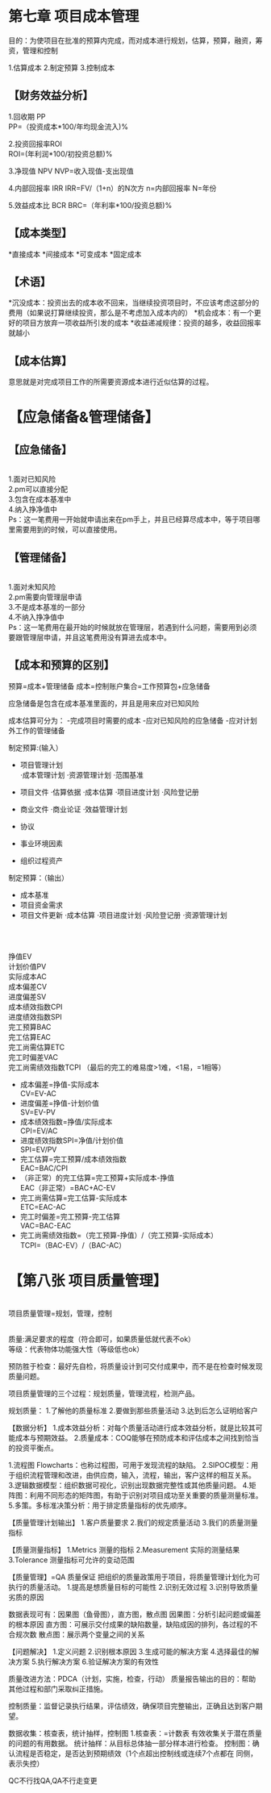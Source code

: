 # 第七章 项目成本管理

目的：为使项目在批准的预算内完成，而对成本进行规划，估算，预算，融资，筹资，管理和控制

1.估算成本 
2.制定预算
3.控制成本


## 【财务效益分析】

1.回收期 PP      
PP=（投资成本*100/年均现金流入)%     

2.投资回报率ROI  
ROI=(年利润*100/初投资总额)%

3.净现值 NPV
NVP=收入现值-支出现值

4.内部回报率 IRR
IRR=FV/（1+n）的N次方   n=内部回报率   N=年份

5.效益成本比 BCR
BRC=（年利率*100/投资总额)%

## 【成本类型】
*直接成本
*间接成本
*可变成本
*固定成本

## 【术语】
*沉没成本：投资出去的成本收不回来，当继续投资项目时，不应该考虑这部分的费用（如果说打算继续投资，那么是不考虑加入成本内的）
*机会成本：有一个更好的项目方放弃一项收益所引发的成本
*收益递减规律：投资的越多，收益回报率就越小




## 【成本估算】
意思就是对完成项目工作的所需要资源成本进行近似估算的过程。

# 【应急储备&管理储备】
## 【应急储备】 
<br/>️1.面对已知风险
<br/>️2.pm可以直接分配
<br/>️3.包含在成本基准中
<br/>️4.纳入挣净值中
<br/>️Ps：这一笔费用一开始就申请出来在pm手上，并且已经算尽成本中，等于项目哪里需要用到的时候，可以直接使用。
## 【管理储备】
<br/>️1.面对未知风险
<br/>️2.pm需要向管理层申请
<br/>️3.不是成本基准的一部分
<br/>️4.不纳入挣净值中
<br/>️Ps：这一笔费用在最开始的时候就放在管理层，若遇到什么问题，需要用到必须要跟管理层申请，并且这笔费用没有算进去成本中。

## 【成本和预算的区别】
预算=成本+管理储备
成本=控制账户集合=工作预算包+应急储备

应急储备是包含在成本基准里面的，并且是用来应对已知风险

成本估算可分为：
-完成项目时需要的成本
-应对已知风险的应急储备
-应对计划外工作的管理储备

制定预算:(输入）                  
* 项目管理计划                         
     ·成本管理计划
     ·资源管理计划
     ·范围基准

* 项目文件 
     ·估算依据
     ·成本估算
     ·项目进度计划
     ·风险登记册

* 商业文件
     ·商业论证
     ·效益管理计划
     
* 协议
* 事业环境因素
* 组织过程资产

制定预算：（输出）
* 成本基准
* 项目资金需求
* 项目文件更新
       ·成本估算
       ·项目进度计划
       ·风险登记册
       ·资源管理计划
<br/>

<br/>挣值EV
<br/>计划价值PV
<br/>实际成本AC
<br/>成本偏差CV
<br/>进度偏差SV
<br/>成本绩效指数CPI
<br/>进度绩效指数SPI
<br/>完工预算BAC
<br/>完工估算EAC
<br/>完工尚需估算ETC
<br/>完工时偏差VAC
<br/>完工尚需绩效指数TCPI （最后的完工的难易度>1难，<1易，=1相等）

*    成本偏差=挣值-实际成本
<br/>CV=EV-AC
*    进度偏差=挣值-计划价值
<br/>SV=EV-PV
*    成本绩效指数=挣值/实际成本
<br/>CPI=EV/AC
*    进度绩效指数SPI=净值/计划价值
<br/>SPI=EV/PV
*    完工估算=完工预算/成本绩效指数
<br/>EAC=BAC/CPI
*    （非正常）的完工估算=完工预算+实际成本-挣值
<br/>EAC（非正常）=BAC+AC-EV
*    完工尚需估算=完工估算-实际成本
<br/>ETC=EAC-AC
*    完工时偏差=完工预算-完工估算
<br/>VAC=BAC-EAC
*    完工尚需绩效指数=（完工预算-挣值）/（完工预算-实际成本）
<br/>TCPI=（BAC-EV）/（BAC-AC）


#    【第八张 项目质量管理】

<br/>项目质量管理=规划，管理，控制

<br/>质量:满足要求的程度（符合即可，如果质量低就代表不ok）
<br/>等级：代表物体功能强大性（等级低也ok）

预防胜于检查：最好先自检，将质量设计到可交付成果中，而不是在检查时候发现质量问题。

项目质量管理的三个过程：规划质量，管理流程，检测产品。

规划质量：
1.了解他的质量标准
2.要做到那些质量活动
3.达到后怎么证明给客户

【数据分析】
1.成本效益分析：对每个质量活动进行成本效益分析，就是比较其可能成本与预期效益。
2.质量成本：COQ能够在预防成本和评估成本之间找到恰当的投资平衡点。


1.流程图 Flowcharts：也称过程图，可用于发现流程的缺陷。
2.SIPOC模型：用于组织流程管理和改进，由供应商，输入，流程，输出，客户这样的相互关系。
3.逻辑数据模型：组织数据可视化，识别出现数据完整性或其他质量问题。
4.矩阵图：利用不同形态的矩阵图，有助于识别对项目成功至关重要的质量测量标准。
5.多策。多标准决策分析：用于排定质量指标的优先顺序。

【质量管理计划输出】
1.客户质量要求
2.我们的规定质量活动
3.我们的质量测量指标

【质量测量指标】
1.Metrics 测量的指标
2.Measurement 实际的测量结果
3.Tolerance 测量指标可允许的变动范围

【质量管理】=QA 质量保证
把组织的质量政策用于项目，将质量管理计划化为可执行的质量活动。
1.提高是想质量目标的可能性
2.识别无效过程
3.识别导致质量劣质的原因

数据表现可有：因果图（鱼骨图），直方图，散点图
因果图：分析引起问题或偏差的根本原因
直方图：可展示交付成果的缺陷数量，缺陷成因的排列，各过程的不合规次数
散点图：展示两个变量之间的关系

【问题解决】
1.定义问题
2.识别根本原因
3.生成可能的解决方案
4.选择最佳的解决方案
5.执行解决方案
6.验证解决方案的有效性

质量改进方法：PDCA（计划，实施，检查，行动）
质量报告输出的目的：帮助其他过程和部门采取纠正措施。

控制质量：监督记录执行结果，评估绩效，确保项目完整输出，正确且达到客户期望。

数据收集：核查表，统计抽样，控制图
1.核查表：=计数表 有效收集关于潜在质量的问题的有用数据。
统计抽样：从目标总体抽一部分样本进行检查。
控制图：确认流程是否稳定，是否达到预期绩效（1个点超出控制线或连续7个点都在 同侧，表示失控）

QC不行找QA,QA不行走变更
